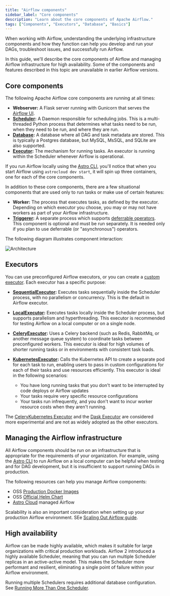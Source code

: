 ```yaml
---
title: "Airflow components"
sidebar_label: "Core components"
description: "Learn about the core components of Apache Airflow."
tags: ["Components", "Executors", "Database", "Basics"]
---
```


When working with Airflow, understanding the underlying infrastructure components and how they function can help you develop and run your DAGs, troubleshoot issues, and successfully run Airflow.

In this guide, we'll describe the core components of Airflow and managing Airflow infrastructure for high availability. Some of the components and features described in this topic are unavailable in earlier Airflow versions.

## Core components

The following Apache Airflow core components are running at all times: 

- **Webserver:** A Flask server running with Gunicorn that serves the [Airflow UI](https://www.astronomer.io/guides/airflow-ui/).
- **[Scheduler](https://airflow.apache.org/docs/apache-airflow/stable/concepts/scheduler.html):** A Daemon responsible for scheduling jobs. This is a multi-threaded Python process that determines what tasks need to be run, when they need to be run, and where they are run.
- **[Database](https://airflow.apache.org/docs/apache-airflow/stable/howto/set-up-database.html):** A database where all DAG and task metadata are stored. This is typically a Postgres database, but MySQL, MsSQL, and SQLite are also supported.
- **[Executor](https://airflow.apache.org/docs/apache-airflow/stable/executor/index.html):** The mechanism for running tasks. An executor is running within the Scheduler whenever Airflow is operational.

If you run Airflow locally using the [Astro CLI](https://docs.astronomer.io/astro/install-cli), you'll notice that when you start Airflow using `astrocloud dev start`, it will spin up three containers, one for each of the core components.

In addition to these core components, there are a few situational components that are used only to run tasks or make use of certain features:

- **Worker:** The process that executes tasks, as defined by the executor. Depending on which executor you choose, you may or may not have workers as part of your Airflow infrastructure.
- **[Triggerer](https://airflow.apache.org/docs/apache-airflow/stable/concepts/deferring.html):** A separate process which supports [deferrable operators](https://www.astronomer.io/guides/deferrable-operators). This component is optional and must be run separately. It is needed only if you plan to use deferrable (or "asynchronous") operators. 

The following diagram illustrates component interaction:

![Architecture](/img/guides/airflow_component_architecture.png)

## Executors

You can use preconfigured Airflow executors, or you can create a [custom executor](https://airflow.apache.org/docs/apache-airflow/stable/executor/index.html). Each executor has a specific purpose:

- **[SequentialExecutor](https://airflow.apache.org/docs/apache-airflow/stable/executor/sequential.html):** Executes tasks sequentially inside the Scheduler process, with no parallelism or concurrency. This is the default in Airflow executor.
- **[LocalExecutor](https://airflow.apache.org/docs/apache-airflow/stable/executor/local.html):** Executes tasks locally inside the Scheduler process, but supports parallelism and hyperthreading. This executor is recommended for testing Airflow on a local computer or on a single node.
- **[CeleryExecutor](https://airflow.apache.org/docs/apache-airflow/stable/executor/celery.html):** Uses a Celery backend (such as Redis, RabbitMq, or another message queue system) to coordinate tasks between preconfigured workers. This executor is ideal for high volumes of shorter running tasks or in environments with consistent task loads.
- **[KubernetesExecutor](https://airflow.apache.org/docs/apache-airflow/stable/executor/kubernetes.html):** Calls the Kubernetes API to create a separate pod for each task to run, enabling users to pass in custom configurations for each of their tasks and use resources efficiently. This executor is ideal in the following scenarios: 

    - You have long running tasks that you don't want to be interrupted by code deploys or Airflow updates
    - Your tasks require very specific resource configurations
    - Your tasks run infrequently, and you don't want to incur worker resource costs when they aren't running.

The [CeleryKubernetes Executor](https://airflow.apache.org/docs/apache-airflow/stable/executor/celery_kubernetes.html) and the [Dask Executor](https://airflow.apache.org/docs/apache-airflow/stable/executor/dask.html) are considered more experimental and are not as widely adopted as the other executors.

## Managing the Airflow infrastructure

All Airflow components should be run on an infrastructure that is appropriate for the requirements of your organization. For example, using the [Astro CLI](https://docs.astronomer.io/astro/install-cli) to run Airflow on a local computer can be helpful when testing and for DAG development, but it is insufficient to support running DAGs in production. 

The following resources can help you manage Airflow components:

- OSS [Production Docker Images](https://airflow.apache.org/docs/apache-airflow/stable/installation/index.html#using-production-docker-images)
- OSS [Official Helm Chart](https://airflow.apache.org/docs/apache-airflow/stable/installation/index.html#using-official-airflow-helm-chart)
- [Astro Cloud](https://www.astronomer.io/product/) managed Airflow

Scalability is also an important consideration when setting up your production Airflow environment. SEe [Scaling Out Airflow guide](https://www.astronomer.io/guides/airflow-scaling-workers/).

## High availability

Airflow can be made highly available, which makes it suitable for large organizations with critical production workloads. Airflow 2 introduced a highly available Scheduler, meaning that you can run multiple Scheduler replicas in an active-active model. This makes the Scheduler more performant and resilient, eliminating a single point of failure within your Airflow environment. 

Running multiple Schedulers requires additional database configuration. See [Running More Than One Scheduler](https://airflow.apache.org/docs/apache-airflow/stable/concepts/scheduler.html#running-more-than-one-scheduler).
